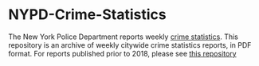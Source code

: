 # NYPD-Crime-Statistics

The New York Police Department reports weekly [crime statistics](https://www1.nyc.gov/site/nypd/stats/crime-statistics/citywide-crime-stats.page). This repository is an archive of weekly citywide crime statistics reports, in PDF format. For reports published prior to 2018, please see [this repository](https://github.com/ajschumacher/nypd)
